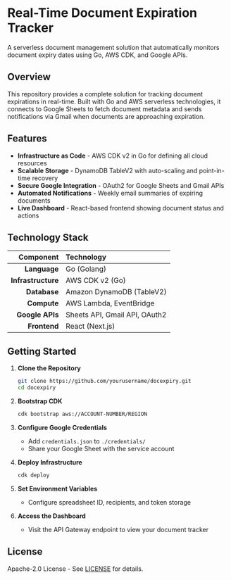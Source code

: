 # Real-Time Document Expiration Tracker

A serverless document management solution that automatically monitors document expiry dates using Go, AWS CDK, and Google APIs.

## Overview

This repository provides a complete solution for tracking document expirations in real-time. Built with Go and AWS serverless technologies, it connects to Google Sheets to fetch document metadata and sends notifications via Gmail when documents are approaching expiration.

## Features

- **Infrastructure as Code** - AWS CDK v2 in Go for defining all cloud resources
- **Scalable Storage** - DynamoDB TableV2 with auto-scaling and point-in-time recovery
- **Secure Google Integration** - OAuth2 for Google Sheets and Gmail APIs
- **Automated Notifications** - Weekly email summaries of expiring documents
- **Live Dashboard** - React-based frontend showing document status and actions

## Technology Stack

| Component | Technology |
|----------:|:-----------|
| **Language** | Go (Golang) |
| **Infrastructure** | AWS CDK v2 (Go) |
| **Database** | Amazon DynamoDB (TableV2) |
| **Compute** | AWS Lambda, EventBridge |
| **Google APIs** | Sheets API, Gmail API, OAuth2 |
| **Frontend** | React (Next.js) |

## Getting Started

1. **Clone the Repository**
   ```bash
   git clone https://github.com/yourusername/docexpiry.git
   cd docexpiry
   ```

2. **Bootstrap CDK**
   ```bash
   cdk bootstrap aws://ACCOUNT-NUMBER/REGION
   ```

3. **Configure Google Credentials**
   - Add `credentials.json` to `./credentials/`
   - Share your Google Sheet with the service account

4. **Deploy Infrastructure**
   ```bash
   cdk deploy
   ```

5. **Set Environment Variables**
   - Configure spreadsheet ID, recipients, and token storage

6. **Access the Dashboard**
   - Visit the API Gateway endpoint to view your document tracker

## License

Apache-2.0 License - See [LICENSE](LICENSE) for details.

